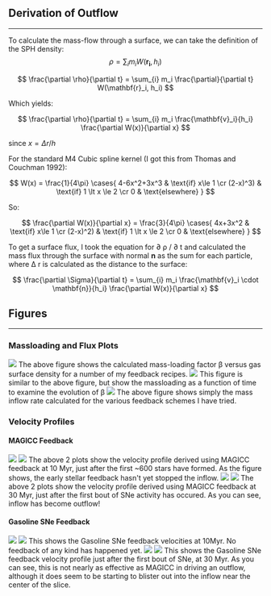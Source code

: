 <!-- 
.. title: Reproducing the paper <i>How supernova explosions power galactic winds</i>
.. slug: creasey
.. date: 2013/03/28 17:51:12
.. tags: research, mathjax
.. link: 
.. description:  A few figures and notes relating to <i>How supernova explosions power galactic winds</i> by Creasey et. al.
-->

## Derivation of Outflow
----------------------------
To calculate the mass-flow through a surface, we can take the definition of the SPH density:
$$ \rho  = \sum_{i} m_i W(\mathbf{r_i}, h_i) $$

$$ \frac{\partial \rho}{\partial t} = \sum_{i} m_i \frac{\partial}{\partial t} W(\mathbf{r}_i, h_i) $$

Which yields:

$$ \frac{\partial \rho}{\partial t} = \sum_{i} m_i \frac{\mathbf{v}_i}{h_i} \frac{\partial W(x)}{\partial x} $$

since $x = \Delta r / h$

For the standard M4 Cubic spline kernel (I got this from Thomas and Couchman 1992):

$$ W(x) = \frac{1}{4\pi} \cases{ 4-6x^2+3x^3 & \text{if} x\le 1 \cr (2-x)^3) & \text{if} 1 \lt x \le 2 \cr 0 & \text{elsewhere} } $$

So:

$$ \frac{\partial W(x)}{\partial x}  = \frac{3}{4\pi} \cases{ 4x+3x^2 & \text{if} x\le 1 \cr (2-x)^2) & \text{if} 1 \lt x \le 2 \cr 0 & \text{elsewhere} } $$

To get a surface flux, I took the equation for &part; &rho; / &part; t and 
calculated the mass flux through the surface with normal **n** as the sum for each 
particle, where &Delta; r is calculated as the distance to the surface:

$$ \frac{\partial \Sigma}{\partial t} = \sum_{i} m_i \frac{\mathbf{v}_i \cdot \mathbf{n}}{h_i} \frac{\partial W(x)}{\partial x} $$
 
## Figures
----------------------------
### Massloading and Flux Plots
<img src="../Research/creasey/creasey_figure9.png">
The above figure shows the calculated mass-loading factor &beta; versus gas surface 
density for a number of my feedback recipes.

<img src="../Research/creasey/creasey_massloading_time.png">
This figure is similar to the above figure, but show the massloading as a function of
time to examine the evolution of &beta;

<img src="../Research/creasey/creasey_inflow.png">
The above figure shows simply the mass inflow rate calculated for the various feedback
schemes I have tried.

### Velocity Profiles
#### MAGICC Feedback
<img src="../Research/creasey/creasey_figure1c_MAGICC_10Myr_wide.png">

<img src="../Research/creasey/creasey_figure1c_MAGICC_10Myr.png">
The above 2 plots show the velocity profile derived using MAGICC feedback at 10 Myr,
just after the first ~600 stars have formed.  As the figure shows, the early stellar
feedback hasn't yet stopped the inflow.

<img src="../Research/creasey/creasey_figure1c_MAGICC_30Myr_wide.png">

<img src="../Research/creasey/creasey_figure1c_MAGICC_30Myr.png">
The above 2 plots show the velocity profile derived using MAGICC feedback at 30 Myr,
just after the first bout of SNe activity has occured.  As you can see, inflow has 
become outflow!

#### Gasoline SNe Feedback
<img src="../Research/creasey/creasey_figure1c_feedback_10Myr_wide.png">

<img src="../Research/creasey/creasey_figure1c_feedback_10Myr.png">
This shows the Gasoline SNe feedback velocities at 10Myr.  No feedback of any kind has
happened yet.

<img src="../Research/creasey/creasey_figure1c_feedback_30Myr_wide.png">

<img src="../Research/creasey/creasey_figure1c_feedback_30Myr.png">
This shows the Gasoline SNe feedback velocity profile just after the first bout of SNe,
at 30 Myr.  As you can see, this is not nearly as effective as MAGICC in driving an 
outflow, although it does seem to be starting to blister out into the inflow near the 
center of the slice.

